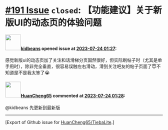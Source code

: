 # [\#191 Issue](https://github.com/HuanCheng65/TiebaLite/issues/191) `closed`: 【功能建议】关于新版UI的动态页的体验问题

#### <img src="https://avatars.githubusercontent.com/u/110645847?v=4" width="50">[kidbeans](https://github.com/kidbeans) opened issue at [2023-07-24 01:27](https://github.com/HuanCheng65/TiebaLite/issues/191):

感觉新版ui的动态页加了关注和话滑梯分页固然很好，但实际刷帖子时（尤其是单手用时），除非完全垂直，很容易误触左右滑动，滑到关注吧友的帖子页面了😇不知道是不是我太笨了😭

#### <img src="https://avatars.githubusercontent.com/u/22636177?u=5e5e656c62ba51f1661d80a6a0fd9ec098e5023b&v=4" width="50">[HuanCheng65](https://github.com/HuanCheng65) commented at [2023-07-24 01:28](https://github.com/HuanCheng65/TiebaLite/issues/191#issuecomment-1647062633):

@kidbeans 先更新到最新版


-------------------------------------------------------------------------------



[Export of Github issue for [HuanCheng65/TiebaLite](https://github.com/HuanCheng65/TiebaLite).]
